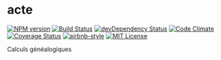 # acte
[![NPM version](https://img.shields.io/npm/v/acte.svg)](https://www.npmjs.com/package/acte)
[![Build Status](https://img.shields.io/travis/gtoubiana/acte.svg)](https://travis-ci.org/gtoubiana/acte)
[![devDependency Status](https://img.shields.io/david/dev/gtoubiana/acte.svg)](https://david-dm.org/gtoubiana/acte#info=devDependencies)
[![Code Climate](https://codeclimate.com/github/gtoubiana/acte/badges/gpa.svg)](https://codeclimate.com/github/gtoubiana/acte)
[![Coverage Status](https://coveralls.io/repos/github/gtoubiana/acte/badge.svg?branch=gh-pages)](https://coveralls.io/github/gtoubiana/acte?branch=gh-pages)
[![airbnb-style](https://img.shields.io/badge/code%20style-airbnb%2Flegacy-blue.svg)](https://github.com/airbnb/javascript/tree/master/es5)
[![MIT License](https://img.shields.io/npm/l/acte.svg)](https://github.com/gtoubiana/acte/blob/gh-pages/LICENSE)


Calculs généalogiques
